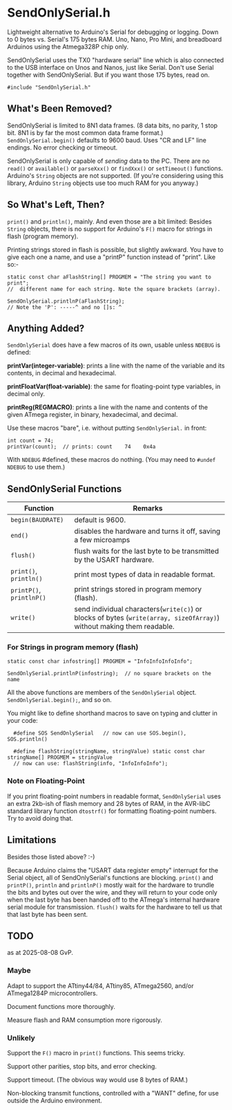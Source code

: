 # SendOnlySerial.h

Lightweight alternative to Arduino's Serial for debugging or logging. Down to 0 bytes vs. Serial's 175 bytes RAM. Uno, Nano, Pro Mini, and breadboard Arduinos using the Atmega328P chip only.

SendOnlySerial uses the TX0 "hardware serial" line which is also connected to the USB interface on Unos and Nanos, just like Serial. Don't use Serial together with SendOnlySerial.  But if you want those 175 bytes, read on.


    #include "SendOnlySerial.h"


## What's Been Removed?

SendOnlySerial is limited to 8N1 data frames. (8 data bits, no parity, 1 stop bit. 8N1 is by far the most common data frame format.) `SendOnlySerial.begin()` defaults to 9600 baud. Uses "CR and LF" line endings. No error checking or timeout.

SendOnlySerial is only capable of *sending* data to the PC. There are no `read()` or `available()` or `parseXxx()` or `findXxx()` or `setTimeout()` functions. Arduino's `String` objects are not supported. (If you're considering using this library, Arduino `String` objects use too much RAM for you anyway.)

## So What's Left, Then?

`print()` and `println()`, mainly. And even those are a bit limited: Besides `String` objects, there is no support for Arduino's `F()` macro for strings in flash (program memory).

Printing strings stored in flash is possible, but slightly awkward. You have to give each one a name, and use a "printP" function instead of "print". Like so:-


    static const char aFlashString[] PROGMEM = "The string you want to print";
    //  different name for each string. Note the square brackets (array).

    SendOnlySerial.printlnP(aFlashString);
    // Note the 'P': -----^ and no []s: ^


## Anything Added?

`SendOnlySerial` does have a few macros of its own, usable unless `NDEBUG` is defined:

**printVar(integer-variable)**:  prints a line with the name of the variable and its contents, in decimal and hexadecimal.

**printFloatVar(float-variable)**: the same for floating-point type variables, in decimal only.

**printReg(REGMACRO)**:  prints a line with the name and contents of the given ATmega register, in binary, hexadecimal, and decimal.

Use these macros "bare", i.e. without putting `SendOnlySerial.` in front:

    int count = 74;
    printVar(count);  // prints: count    74    0x4a

With `NDEBUG` #defined, these macros do nothing. (You may need to `#undef NDEBUG` to use them.)

## SendOnlySerial Functions


|Function              |Remarks                                                                                 |
|----------------------|----------------------------------------------------------------------------------------|
|`begin(BAUDRATE)`     |default is  9600.                                                                |
|`end()`               |disables the hardware and turns it off, saving a few microamps                          |
|`flush()`             |flush waits for the last byte to be transmitted by the USART hardware.                  |
|`print()`, `println()`|print most types of data in readable format.                                            |
|`printP()`, `printlnP()`|print strings stored in program memory (flash). |
|`write()`             |send individual characters(`write(c)`) or blocks of bytes (`write(array, sizeOfArray)`) without making them readable.|


### For Strings in program memory (flash)

    static const char infostring[] PROGMEM = "InfoInfoInfoInfo";

    SendOnlySerial.printlnP(infostring);  // no square brackets on the name


All the above functions are members of the `SendOnlySerial` object.  `SendOnlySerial.begin();`, and so on.

You might like to define shorthand macros to save on typing and clutter in your code:

      #define SOS SendOnlySerial   // now can use SOS.begin(), SOS.println()

      #define flashString(stringName, stringValue) static const char stringName[] PROGMEM = stringValue
      // now can use: flashString(info, "InfoInfoInfo");


### Note on Floating-Point

If you print floating-point numbers in readable format, `SendOnlySerial`  uses an extra 2kb-ish of flash memory and 28 bytes of RAM, in the AVR-libC standard library function `dtostrf()` for formatting floating-point numbers.  Try to avoid doing that.


## Limitations

Besides those listed above? :-)

Because Arduino claims the "USART data register empty" interrupt for the Serial object, all of SendOnlySerial's functions are blocking. `print()` and `printP()`, `println` and `printlnP()` mostly wait for the hardware to trundle the bits and bytes out over the wire, and they will return to your code only when the last byte has been handed off to the ATmega's internal hardware serial module for transmission. `flush()` waits for the hardware to tell us that that last byte has been sent.


## TODO

as at 2025-08-08  GvP.

### Maybe

Adapt to support the ATtiny44/84, ATtiny85, ATmega2560, and/or ATmega1284P microcontrollers.

Document functions more thoroughly.

Measure flash and RAM consumption more rigorously.


### Unlikely

Support the `F()` macro in `print()` functions.  This seems tricky.

Support other parities, stop bits, and error checking.

Support timeout. (The obvious way would use 8 bytes of RAM.)

Non-blocking transmit functions, controlled with a "WANT" define, for use outside the Arduino environment.

